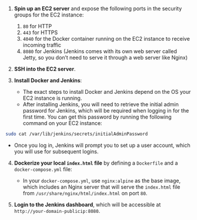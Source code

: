 
1. **Spin up an EC2 server** and expose the following ports in the security groups for the EC2 instance:
    1. `80` for HTTP
    2. `443` for HTTPS
    3. `4040` for the Docker container running on the EC2 instance to receive incoming traffic
    4. `8080` for Jenkins (Jenkins comes with its own web server called Jetty, so you don’t need to serve it through a web server like Nginx)

2. **SSH into the EC2 server**.

3. **Install Docker and Jenkins**:
    - The exact steps to install Docker and Jenkins depend on the OS your EC2 instance is running.
    - After installing Jenkins, you will need to retrieve the initial admin password for Jenkins, which will be required when logging in for the first time. You can get this password by running the following command on your EC2 instance:

```bash
sudo cat /var/lib/jenkins/secrets/initialAdminPassword
```

- Once you log in, Jenkins will prompt you to set up a user account, which you will use for subsequent logins.

4. **Dockerize your local `index.html` file** by defining a `Dockerfile` and a `docker-compose.yml` file:
    - In your `docker-compose.yml`, use `nginx:alpine` as the base image, which includes an Nginx server that will serve the `index.html` file from `/usr/share/nginx/html/index.html` on port `80`.

5. **Login to the Jenkins dashboard**, which will be accessible at `http://your-domain-publicip:8080`.
